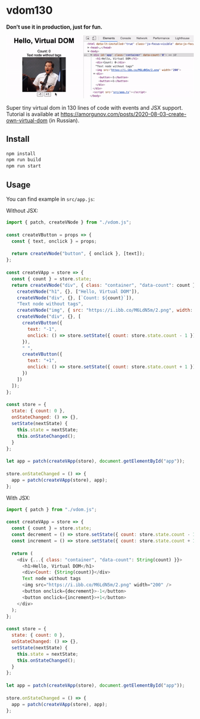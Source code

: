 # vdom130

**Don't use it in production, just for fun.**

![preview](./preview.gif)

Super tiny virtual dom in 130 lines of code with events and JSX support. Tutorial is available at https://amorgunov.com/posts/2020-08-03-create-own-virtual-dom (in Russian).

## Install

```bash
npm install
npm run build
npm run start
```

## Usage

You can find example in `src/app.js`:

Without JSX:

```js
import { patch, createVNode } from "./vdom.js";

const createVButton = props => {
  const { text, onclick } = props;

  return createVNode("button", { onclick }, [text]);
};

const createVApp = store => {
  const { count } = store.state;
  return createVNode("div", { class: "container", "data-count": count }, [
    createVNode("h1", {}, ["Hello, Virtual DOM"]),
    createVNode("div", {}, [`Count: ${count}`]),
    "Text node without tags",
    createVNode("img", { src: "https://i.ibb.co/M6LdN5m/2.png", width: 200 }),
    createVNode("div", {}, [
      createVButton({
        text: "-1",
        onclick: () => store.setState({ count: store.state.count - 1 })
      }),
      " ",
      createVButton({
        text: "+1",
        onclick: () => store.setState({ count: store.state.count + 1 })
      })
    ])
  ]);
};

const store = {
  state: { count: 0 },
  onStateChanged: () => {},
  setState(nextState) {
    this.state = nextState;
    this.onStateChanged();
  }
};

let app = patch(createVApp(store), document.getElementById("app"));

store.onStateChanged = () => {
  app = patch(createVApp(store), app);
};

```


With JSX:

```js
import { patch } from "./vdom.js";

const createVApp = store => {
  const { count } = store.state;
  const decrement = () => store.setState({ count: store.state.count - 1 });
  const increment = () => store.setState({ count: store.state.count + 1 });

  return (
    <div {...{ class: "container", "data-count": String(count) }}>
      <h1>Hello, Virtual DOM</h1>
      <div>Count: {String(count)}</div>
      Text node without tags
      <img src="https://i.ibb.co/M6LdN5m/2.png" width="200" />
      <button onclick={decrement}>-1</button>
      <button onclick={increment}>+1</button>
    </div>
  );
};

const store = {
  state: { count: 0 },
  onStateChanged: () => {},
  setState(nextState) {
    this.state = nextState;
    this.onStateChanged();
  }
};

let app = patch(createVApp(store), document.getElementById("app"));

store.onStateChanged = () => {
  app = patch(createVApp(store), app);
};
```
